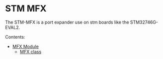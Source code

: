 # STM MFX

The STM-MFX is a port expander use on stm boards like the STM32746G-EVAL2.

Contents:


* [MFX Module](/latest/reference/libs/stm/mfx/docs/mfx/)
    * [MFX class](/latest/reference/libs/stm/mfx/docs/mfx/#mfx-class)
    
